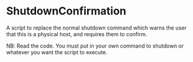 # ShutdownConfirmation
A script to replace the normal shutdown command which warns the user that this is a physical host, and requires them to confirm.


NB: Read the code. You must put in your own command to shutdown or whatever you want the script to execute.
